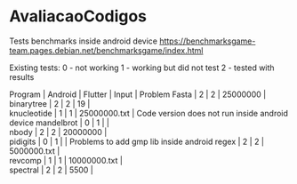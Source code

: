 # AvaliacaoCodigos

Tests benchmarks inside android device
https://benchmarksgame-team.pages.debian.net/benchmarksgame/index.html

Existing tests:
 0 - not working
 1 - working but did not test
 2 - tested with results

Program 	| Android | Flutter | Input		    |  Problem
Fasta   	|	 2	  |    2    | 25000000      |  
binarytree	|	 2	  |    2    |      19       |  
knucleotide	|	 1	  |    1    | 25000000.txt  |  Code version does not run inside android device
mandelbrot	|	 0	  |    1    |               |  
nbody		|	 2	  |    2    |   20000000    |  
pidigits	|	 0	  |    1    |               |  Problems to add gmp lib inside android
regex		|	 2	  |    2    | 5000000.txt   |  
revcomp		|	 1	  |    1    | 10000000.txt  |  
spectral	|	 2	  |    2    | 5500          |  
